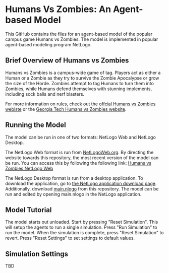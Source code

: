 # Humans Vs Zombies: An Agent-based Model
This GitHub contains the files for an agent-based model of the popular campus game Humans vs Zombies. The model is implemented in popular agent-based modeling program NetLogo.

## Brief Overview of Humans vs Zombies

Humans vs Zombies is a campus-wide game of tag. Players act as either a Human or a Zombie as they try to survive the Zombie Apocalypse or grow the size of the Horde. Zombies attempt to tag Humans to turn them into Zombies, while Humans defend themselves with stunning implements, including sock balls and nerf blasters.

For more information on rules, check out the [offcial Humans vs Zombies webiste](https://humansvszombies.org/) or the [Georgia Tech Humans vs Zombies website](https://hvz.gatech.edu/rules/).

## Running the Model
The model can be run in one of two formats: NetLogo Web and NetLogo Desktop.

The NetLogo Web format is run from [NetLogoWeb.org](https://netlogoweb.org). By directing the website towards this repository, the most recent version of the model can be run. You can access this by following the following link: [Humans vs Zombies NetLogo Web](http://netlogoweb.org/web?https://raw.githubusercontent.com/ScottNealon/HumansVsZombies/master/main.nlogo)

The NetLogo Desktop format is run from a desktop application. To download the application, go to [the NetLogo application download page](https://ccl.northwestern.edu/netlogo/download.shtml). Additionally, download [main.nlogo](https://github.com/ScottNealon/HumansVsZombies/blob/master/main.nlogo) from this repository. The model can be run and edited by opening main.nlogo in the NetLogo application.

## Model Tutorial

The model starts out unloaded. Start by pressing "Reset Simulation". This will setup the agents to run a single simulation. Press "Run Simulation" to run the model. When the simulation is complete, press "Reset Simulation" to revert. Press "Reset Settings" to set settings to default values.

## Simulation Settings
TBD
